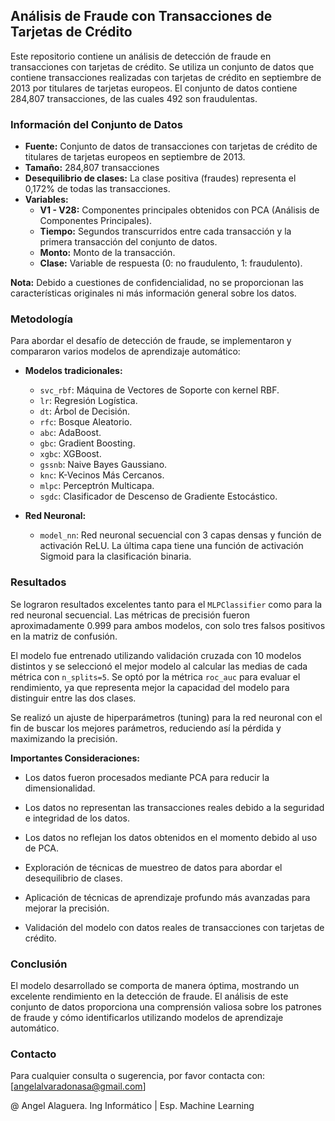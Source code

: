 ## Análisis de Fraude con Transacciones de Tarjetas de Crédito

Este repositorio contiene un análisis de detección de fraude en transacciones con tarjetas de crédito. Se utiliza un conjunto de datos que contiene transacciones realizadas con tarjetas de crédito en septiembre de 2013 por titulares de tarjetas europeos. El conjunto de datos contiene 284,807 transacciones, de las cuales 492 son fraudulentas.

### Información del Conjunto de Datos

* **Fuente:** Conjunto de datos de transacciones con tarjetas de crédito de titulares de tarjetas europeos en septiembre de 2013.
* **Tamaño:** 284,807 transacciones
* **Desequilibrio de clases:** La clase positiva (fraudes) representa el 0,172% de todas las transacciones.
* **Variables:** 
    * **V1 - V28:** Componentes principales obtenidos con PCA (Análisis de Componentes Principales).
    * **Tiempo:** Segundos transcurridos entre cada transacción y la primera transacción del conjunto de datos.
    * **Monto:** Monto de la transacción.
    * **Clase:** Variable de respuesta (0: no fraudulento, 1: fraudulento).

**Nota:** Debido a cuestiones de confidencialidad, no se proporcionan las características originales ni más información general sobre los datos.

### Metodología

Para abordar el desafío de detección de fraude, se implementaron y compararon varios modelos de aprendizaje automático:

* **Modelos tradicionales:**
    * `svc_rbf`: Máquina de Vectores de Soporte con kernel RBF.
    * `lr`: Regresión Logística.
    * `dt`: Árbol de Decisión.
    * `rfc`: Bosque Aleatorio.
    * `abc`: AdaBoost.
    * `gbc`: Gradient Boosting.
    * `xgbc`: XGBoost.
    * `gssnb`: Naive Bayes Gaussiano.
    * `knc`: K-Vecinos Más Cercanos.
    * `mlpc`: Perceptrón Multicapa.
    * `sgdc`: Clasificador de Descenso de Gradiente Estocástico.

* **Red Neuronal:**
    * `model_nn`: Red neuronal secuencial con 3 capas densas y función de activación ReLU. La última capa tiene una función de activación Sigmoid para la clasificación binaria.

### Resultados

Se lograron resultados excelentes tanto para el `MLPClassifier` como para la red neuronal secuencial. Las métricas de precisión fueron aproximadamente 0.999 para ambos modelos, con solo tres falsos positivos en la matriz de confusión. 

El modelo fue entrenado utilizando validación cruzada con 10 modelos distintos y se seleccionó el mejor modelo al calcular las medias de cada métrica con `n_splits=5`. Se optó por la métrica `roc_auc` para evaluar el rendimiento, ya que representa mejor la capacidad del modelo para distinguir entre las dos clases.

Se realizó un ajuste de hiperparámetros (tuning) para la red neuronal con el fin de buscar los mejores parámetros, reduciendo así la pérdida y maximizando la precisión.

**Importantes Consideraciones:**

* Los datos fueron procesados mediante PCA para reducir la dimensionalidad. 
* Los datos no representan las transacciones reales debido a la seguridad e integridad de los datos.
* Los datos no reflejan los datos obtenidos en el momento debido al uso de PCA.

* Exploración de técnicas de muestreo de datos para abordar el desequilibrio de clases.
* Aplicación de técnicas de aprendizaje profundo más avanzadas para mejorar la precisión.
* Validación del modelo con datos reales de transacciones con tarjetas de crédito.

### Conclusión

El modelo desarrollado se comporta de manera óptima, mostrando un excelente rendimiento en la detección de fraude. El análisis de este conjunto de datos proporciona una comprensión valiosa sobre los patrones de fraude y cómo identificarlos utilizando modelos de aprendizaje automático.

### Contacto

Para cualquier consulta o sugerencia, por favor contacta con: [angelalvaradonasa@gmail.com]

@ Angel Alaguera. Ing Informático | Esp. Machine Learning

